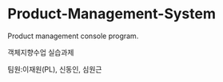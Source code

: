 # Product-Management-System
Product management console program.

객체지향수업 실습과제

팀원:이재원(PL), 신동인, 심원근

